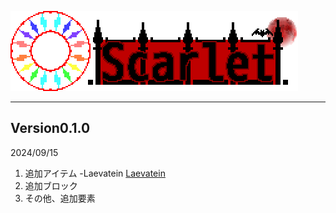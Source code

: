 ![Scarlet Logo](/IMG/Scarlet%20Logo.png)
___  
## Version0.1.0
2024/09/15
1. 追加アイテム
-Laevatein [Laevatein](/IMG/laevatein-1.0.2.png)
3. 追加ブロック
4. その他、追加要素
